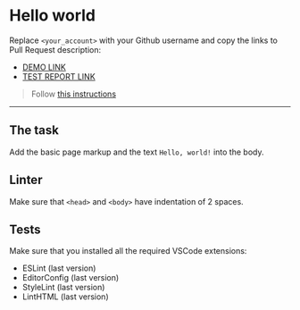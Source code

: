 # Hello world

Replace `<your_account>` with your Github username and copy the links to Pull Request description:
- [DEMO LINK](https://VladyslavKolisnyk.github.io/layout_hello-world/)
- [TEST REPORT LINK](https://VladyslavKolisnyk.github.io/layout_hello-world/report/html_report/)

> Follow [this instructions](https://mate-academy.github.io/layout_task-guideline/#how-to-solve-the-layout-tasks-on-github)
___

## The task

Add the basic page markup and the text `Hello, world!` into the body.

## Linter

Make sure that `<head>` and `<body>` have indentation of 2 spaces.

## Tests

Make sure that you installed all the required VSCode extensions:

- ESLint (last version)
- EditorConfig (last version)
- StyleLint (last version)
- LintHTML (last version)
